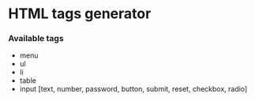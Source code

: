 # HTML tags generator

### Available tags
- menu
- ul
- li
- table
- input [text, number, password, button, submit, reset, checkbox, radio]